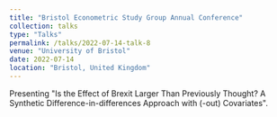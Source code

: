 ```yaml
---
title: "Bristol Econometric Study Group Annual Conference"
collection: talks
type: "Talks"
permalink: /talks/2022-07-14-talk-8
venue: "University of Bristol"
date: 2022-07-14
location: "Bristol, United Kingdom"
---
```


Presenting "Is the Effect of Brexit Larger Than Previously Thought? A Synthetic Difference-in-differences Approach with (-out) Covariates".
